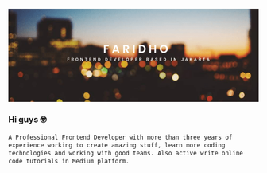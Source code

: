 ![faridho.github.io](https://raw.githubusercontent.com/faridho/faridho/master/assets/profile-banner.png)
### Hi guys 🤓
```
A Professional Frontend Developer with more than three years of experience working to create amazing stuff, learn more coding technologies and working with good teams. Also active write online code tutorials in Medium platform.
```
